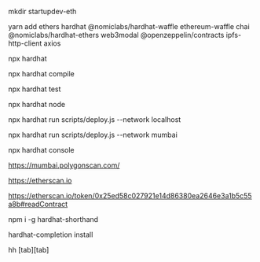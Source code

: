 mkdir startupdev-eth

yarn add ethers hardhat @nomiclabs/hardhat-waffle ethereum-waffle chai @nomiclabs/hardhat-ethers web3modal @openzeppelin/contracts ipfs-http-client axios

npx hardhat

npx hardhat compile

npx hardhat test

npx hardhat node

npx hardhat run scripts/deploy.js --network localhost

npx hardhat run scripts/deploy.js --network mumbai

npx hardhat console

https://mumbai.polygonscan.com/

https://etherscan.io

https://etherscan.io/token/0x25ed58c027921e14d86380ea2646e3a1b5c55a8b#readContract

npm i -g hardhat-shorthand

hardhat-completion install

hh [tab][tab]
